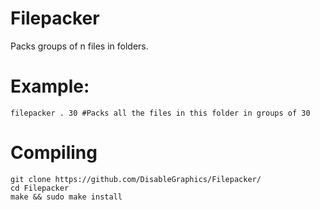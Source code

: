# Filepacker
Packs groups of n files in folders.

# Example:

`filepacker . 30 #Packs all the files in this folder in groups of 30` 

# Compiling
```
git clone https://github.com/DisableGraphics/Filepacker/
cd Filepacker
make && sudo make install
```
